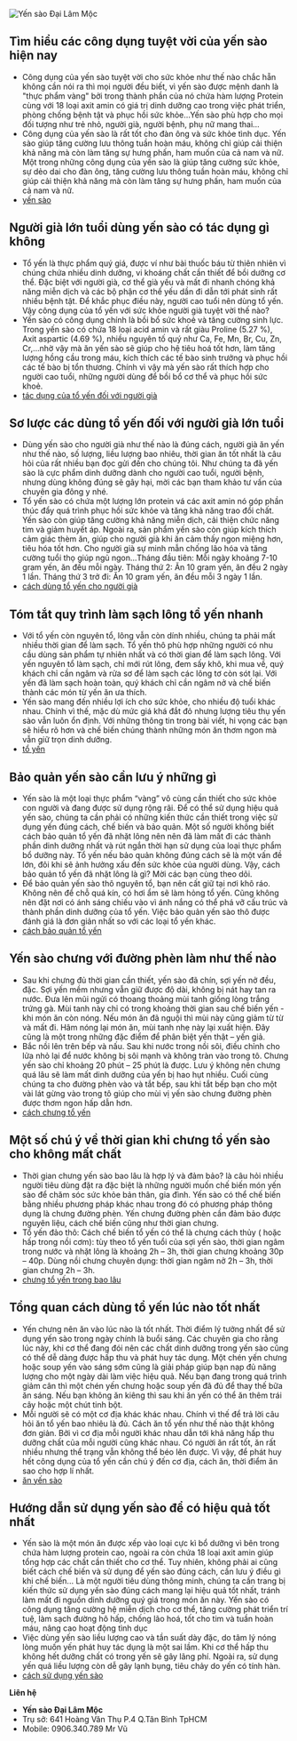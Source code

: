 ![Yến sào Đại Lâm Mộc](http://toyensaovietnam.com/wp-content/uploads/2020/05/Công-dụng-và-cách-sử-dụng-yến-sào-Đại-Lâm-Mộc-1.jpg)

## Tìm hiểu các công dụng tuyệt vời của yến sào hiện nay
*   Công dụng của yến sào tuyệt vời cho sức khỏe như thế nào chắc hẵn không cần nói ra thì mọi người đều biết, vì yến sào được mệnh danh là "thực phẩm vàng" bởi trong thành phần của nó chứa hàm lượng Protein cùng với 18 loại axit amin có giá trị dinh dưỡng cao trong việc phát triển, phòng chống bệnh tật và phục hồi sức khỏe…Yến sào phù hợp cho mọi đối tượng như trẻ nhỏ, người già, người bệnh, phụ nữ mang thai…
*   Công dụng của yến sào là rất tốt cho đàn ông và sức khỏe tình dục. Yến sào giúp tăng cường lưu thông tuần hoàn máu, không chỉ giúp cải thiện khả năng mà còn làm tăng sự hưng phấn, ham muốn của cả nam và nữ. Một trong những công dụng của yến sào là giúp tăng cường sức khỏe, sự dẻo dai cho đàn ông, tăng cường lưu thông tuần hoàn máu, không chỉ giúp cải thiện khả năng mà còn làm tăng sự hưng phấn, ham muốn của cả nam và nữ.
*   [yến sào](http://toyensaovietnam.com/cong-dung-tac-dung-to-yen-yen-sao/)

## Người già lớn tuổi dùng yến sào có tác dụng gì không
*   Tổ yến là thực phẩm quý giá, được ví như bài thuốc báu từ thiên nhiên vì chúng chứa nhiều dinh dưỡng, vi khoáng chất cần thiết để bồi dưỡng cơ thể. Đặc biệt với người già, cơ thể già yếu và mất đi nhanh chóng khả năng miễn dịch và các bộ phận cơ thể yếu dần đi dẫn tới phát sinh rất nhiều bệnh tật. Để khắc phục điều này, người cao tuổi nên dùng tổ yến. Vậy công dụng của tổ yến với sức khỏe người già tuyệt vời thế nào?
*   Yến sào có công dụng chính là bồi bổ sức khoẻ và tăng cường sinh lực. Trong yến sào có chứa 18 loại acid amin và rất giàu Proline (5.27 %), Axit aspartic (4.69 %), nhiều nguyên tố quý như Ca, Fe, Mn, Br, Cu, Zn, Cr,…nhờ vậy mà ăn yến sào sẽ giúp cho hệ tiêu hoá tốt hơn, làm tăng lượng hồng cầu trong máu, kích thích các tế bào sinh trưởng và phục hồi các tế bào bị tổn thương. Chính vì vậy mà yến sào rất thích hợp cho người cao tuổi, những người dùng để bồi bổ cơ thể và phục hồi sức khoẻ.
*   [tác dụng của tổ yến đối với người già](http://toyensaovietnam.com/cong-dung-cua-to-yen-sao-danh-cho-nguoi-gia-lon-tuoi/)

## Sơ lược các dùng tổ yến đối với người già lớn tuổi
*   Dùng yến sào cho người già như thế nào là đúng cách, người già ăn yến như thế nào, số lượng, liều lượng bao nhiêu, thời gian ăn tốt nhất là câu hỏi của rất nhiều bạn đọc gửi đến cho chúng tôi. Như chúng ta đã yến sào là cực phẩm dinh dưỡng dành cho người cao tuổi, người bệnh, nhưng dùng không đúng sẽ gây hại, mời các bạn tham khảo tư vấn của chuyên gia đông y nhé.
*   Tổ yến sào có chứa một lượng lớn protein vá các axit amin nó góp phần thúc đẩy quá trình phục hồi sức khỏe và tăng khả năng trao đổi chất. Yến sào còn giúp tăng cường khả năng miễn dịch, cải thiện chức năng tim và giảm huyết áp. Ngoài ra, sản phẩm yến sào còn giúp kích thích cảm giác thèm ăn, giúp cho người già khi ăn cảm thấy ngon miệng hơn, tiêu hóa tốt hơn. Cho người già sự minh mẫn chống lão hóa và tăng cường tuổi thọ giúp ngủ ngon…Tháng đầu tiên: Mỗi ngày khoảng 7-10 gram yến, ăn đều mỗi ngày. Tháng thứ 2: Ăn 10 gram yến, ăn đều 2 ngày 1 lần. Tháng thứ 3 trở đi: Ăn 10 gram yến, ăn đều mỗi 3 ngày 1 lần.
*   [cách dùng tổ yến cho người già](http://toyensaovietnam.com/cach-dung-to-yen-sao-cho-nguoi-gia-lon-tuoi/)

## Tóm tắt quy trình làm sạch lông tổ yến nhanh
*   Với tổ yến còn nguyên tổ, lông vẫn còn dính nhiều, chúng ta phải mất nhiều thời gian để làm sạch. Tổ yến thô phù hợp những người có nhu cầu dùng sản phẩm tự nhiên nhất và có thời gian để làm sạch lông. Với yến nguyên tổ làm sạch, chỉ mới rút lông, đem sấy khô, khi mua về, quý khách chỉ cần ngâm và rửa sơ để làm sạch các lông tơ còn sót lại. Với yến đã làm sạch hoàn toàn, quý khách chỉ cần ngâm nở và chế biến thành các món từ yến ăn ưa thích.
*   Yến sào mang đến nhiều lợi ích cho sức khỏe, cho nhiều độ tuổi khác nhau. Chính vì thế, mặc dù mức giá khá đắt đỏ nhưng lượng tiêu thụ yến sào vẫn luôn ổn định. Với những thông tin trong bài viết, hi vọng các bạn sẽ hiểu rõ hơn và chế biến chúng thành những món ăn thơm ngon mà vẫn giữ trọn dinh dưỡng.
*   [tổ yến](http://toyensaovietnam.com/cach-lam-sach-long-to-yen-sao/)

## Bảo quản yến sào cần lưu ý những gì
*   Yến sào là một loại thực phẩm “vàng” vô cùng cần thiết cho sức khỏe con người và đang được sử dụng rộng rãi. Để có thể sử dụng hiệu quả yến sào, chúng ta cần phải có những kiến thức cần thiết trong việc sử dụng yến đúng cách, chế biến và bảo quản. Một số người không biết cách bảo quản tổ yến đã nhặt lông nên nên đã làm mất đi các thành phần dinh dưỡng nhất và rút ngắn thời hạn sử dụng của loại thực phẩm bổ dưỡng này. Tổ yến nếu bảo quản không đúng cách sẽ là một vấn đề lớn, đôi khi sẽ ảnh hưởng xấu đến sức khỏe của người dùng. Vậy, cách bảo quản tổ yến đã nhặt lông là gì? Mời các bạn cùng theo dõi.
*   Để bảo quản yến sào thô nguyên tổ, bạn nên cất giữ tại nơi khô ráo. Không nên để chỗ quá kín, có hơi ẩm sẽ làm hỏng tổ yến. Cũng không nên đặt nơi có ánh sáng chiếu vào vì ánh nắng có thể phá vỡ cấu trúc và thành phần dinh dưỡng của tổ yến. Việc bảo quản yến sào thô được đánh giá là đơn giản nhất so với các loại tổ yến khác.
*   [cách bảo quản tổ yến](http://toyensaovietnam.com/cach-bao-quan-to-yen-sao/)

## Yến sào chưng với đường phèn làm như thế nào
*   Sau khi chưng đủ thời gian cần thiết, yến sào đã chín, sợi yến nở đều, đặc. Sợi yến mềm nhưng vẫn giữ được độ dài, không bị nát hay tan ra nước. Đưa lên mũi ngửi có thoang thoảng mùi tanh giống lòng trắng trứng gà. Mùi tanh này chỉ có trong khoảng thời gian sau chế biến yến - khi món ăn còn nóng. Nếu món ăn đã nguội thì mùi này cũng giảm từ từ và mất đi. Hâm nóng lại món ăn, mùi tanh nhẹ này lại xuất hiện. Đây cũng là một trong những đặc điểm để phân biệt yến thật – yến giả.
*   Bắc nồi lên trên bếp và nấu. Sau khi nước trong nồi sôi, điều chỉnh cho lửa nhỏ lại để nước không bị sôi mạnh và không tràn vào trong tô. Chưng yến sào chỉ khoảng 20 phút – 25 phút là được. Lưu ý không nên chưng quá lâu sẽ làm mất dinh dưỡng của yến bị hao hụt nhiều. Cuối cùng chúng ta cho đường phèn vào và tắt bếp, sau khi tắt bếp bạn cho một vài lát gừng vào trong tô giúp cho mùi vị yến sào chưng đường phèn được thơm ngon hấp dẫn hơn.
*   [cách chưng tổ yến](http://toyensaovietnam.com/to-yen-chung-duong-phen/)

## Một số chú ý về thời gian khi chưng tổ yến sào cho không mất chất
*   Thời gian chưng yến sào bao lâu là hợp lý và đảm bảo? là câu hỏi nhiều người tiêu dùng đặt ra đặc biệt là những người muốn chế biến món yến sào để chăm sóc sức khỏe bản thân, gia đình. Yến sào có thể chế biến bằng nhiều phương pháp khác nhau trong đó có phương pháp thông dụng là chưng đường phèn. Yến chưng đường phèn cần đảm bảo được nguyên liệu, cách chế biến cũng như thời gian chưng.
*   Tổ yến đảo thô: Cách chế biến tổ yến có thể là chưng cách thủy ( hoặc hấp trong nồi cơm): tùy theo tổ yến tuổi của sợi yến sào, thời gian ngâm trong nước và nhặt lông là khoảng 2h – 3h, thời gian chưng khoảng 30p – 40p. Dùng nồi chưng chuyên dụng: thời gian ngâm nở 2h – 3h, thời gian chưng 2h – 3h.
*   [chưng tổ yến trong bao lâu](http://toyensaovietnam.com/thoi-gian-chung-to-yen-sao-cac-loai/)

## Tổng quan cách dùng tổ yến lúc nào tốt nhất
*   Yến chưng nên ăn vào lúc nào là tốt nhất. Thời điểm lý tưởng nhất để sử dụng yến sào trong ngày chính là buổi sáng. Các chuyên gia cho rằng lúc này, khi cơ thể đang đói nên các chất dinh dưỡng trong yến sào cũng có thể dễ dàng được hấp thu và phát huy tác dụng. Một chén yến chưng hoặc soup yến vào sáng sớm cũng là giải pháp giúp bạn nạp đủ năng lượng cho một ngày dài làm việc hiệu quả. Nếu bạn đang trong quá trình giảm cân thì một chén yến chưng hoặc soup yến đã đủ để thay thế bữa ăn sáng. Nếu bạn không ăn kiêng thì sau khi ăn yến có thể ăn thêm trái cây hoặc một chút tinh bột.
*   Mỗi người sẽ có một cơ địa khác khác nhau. Chính vì thế để trả lời câu hỏi ăn tổ yến bao nhiêu là đủ. Cách ăn tổ yến như thế nào thật không đơn giản. Bởi vì cơ địa mỗi người khác nhau dẫn tới khả năng hấp thu dưỡng chất của mỗi người cũng khác nhau. Có người ăn rất tốt, ăn rất nhiều nhưng thể trạng vẫn không thể béo lên được. Vì vậy, để phát huy hết công dụng của tổ yến cần chú ý đến cơ địa, cách ăn, thời điểm ăn sao cho hợp lí nhất.
*   [ăn yến sào](http://toyensaovietnam.com/nen-an-to-yen-yen-sao-vao-luc-nao-thi-tot-nhat/)

## Hướng dẫn sử dụng yến sào để có hiệu quả tốt nhất
*   Yến sào là một món ăn được xếp vào loại cực kì bổ dưỡng vì bên trong chứa hàm lượng protein cao, ngoài ra còn chứa 18 loại axit amin giúp tổng hợp các chất cần thiết cho cơ thể. Tuy nhiên, không phải ai cũng biết cách chế biến và sử dụng để yến sào đúng cách, cần lưu ý điều gì khi chế biến... Là một người tiêu dùng thông minh, chúng ta cần trang bị kiến thức sử dụng yến sào đúng cách mang lại hiệu quả tốt nhất, tránh làm mất đi nguồn dinh dưỡng quý giá trong món ăn này. Yến sào có công dụng tăng cường hệ miễn dịch cho cơ thể, tăng cường phát triển trí tuệ, làm sạch đường hô hấp, chống lão hoá, tốt cho tim và tuần hoàn máu, nâng cao hoạt động tình dục
*   Việc dùng yến sào liều lượng cao và tần suất dày đặc, do tâm lý nóng lòng muốn yến phát huy tác dụng là một sai lầm. Khi cơ thể hấp thu không hết dưỡng chất có trong yến sẽ gây lãng phí. Ngoài ra, sử dụng yến quá liều lượng còn dễ gây lạnh bụng, tiêu chảy do yến có tính hàn.
*   [cách sử dụng yến sào](http://toyensaovietnam.com/cach-dung-to-yen-sao-hieu-qua-tot-nhat/)

**Liên hệ**

*   **Yến sào Đại Lâm Mộc**
*   Trụ sở: 641 Hoàng Văn Thụ P.4 Q.Tân Bình TpHCM
*   Mobile: 0906.340.789 Mr Vũ
